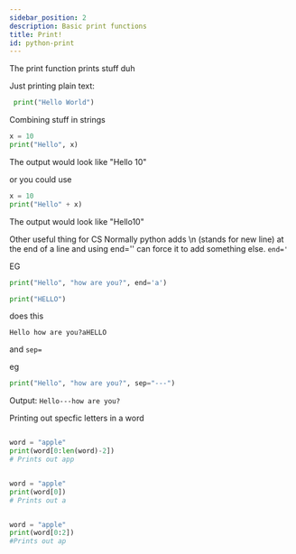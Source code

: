 ```yaml
---
sidebar_position: 2
description: Basic print functions
title: Print!
id: python-print
---
```


The print function prints stuff duh

Just printing plain text:
```py
 print("Hello World")
 ```

 Combining stuff in strings
 ```py
 x = 10
 print("Hello", x)
 ```
 The output would look like "Hello 10"

 or you could use 
 ```py
 x = 10
 print("Hello" + x)
 ```
 The output would look like "Hello10"

 Other useful thing for CS
 Normally python adds \n (stands for new line) at the end of a line and using end='' can force it to add something else.
 `end='`

 EG
 ```py
 print("Hello", "how are you?", end='a')

print("HELLO")
```
does this
```
Hello how are you?aHELLO
```

 and 
 `sep=`

 eg
 ```py
 print("Hello", "how are you?", sep="---")
```
Output:
`Hello---how are you?`

Printing out specfic letters in a word

```py

word = "apple"
print(word[0:len(word)-2])
# Prints out app


word = "apple"
print(word[0])
# Prints out a


word = "apple"
print(word[0:2])
#Prints out ap
